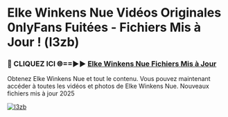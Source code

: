 # Elke Winkens Nue Vidéos Originales 0nlyFans Fuitées - Fichiers Mis à Jour ! (l3zb)

<h3>🔴 CLIQUEZ ICI 🌐==►► <a href="https://tinyurl.com/2pmr4ezf" rel="nofollow">Elke Winkens Nue Fichiers Mis à Jour</a></h3>

Obtenez Elke Winkens Nue et tout le contenu. Vous pouvez maintenant accéder à toutes les vidéos et photos de Elke Winkens Nue. Nouveaux fichiers mis à jour 2025

[![l3zb](https://i.imgur.com/6SNvagu.gif)](https://tinyurl.com/2pmr4ezf)
